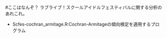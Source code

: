 #ここはなんぞ？
ラブライブ！スクールアイドルフェスティバルに関する分析のあれこれ。  
* Scfes-cochran_armitage.R:Cochran-Armitageの傾向検定を適用するプログラム
